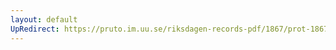 ```yaml
---
layout: default
UpRedirect: https://pruto.im.uu.se/riksdagen-records-pdf/1867/prot-1867--ak--306/prot-1867--ak--306_006.pdf
---
```


